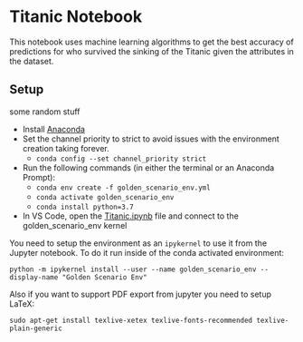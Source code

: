 # Titanic Notebook

This notebook uses machine learning algorithms to get the best accuracy of predictions for who survived the sinking of the Titanic given the attributes in the dataset.

## Setup

some random stuff

- Install [Anaconda](https://www.anaconda.com/)
- Set the channel priority to strict to avoid issues with the environment creation taking forever.
  - `conda config --set channel_priority strict`
- Run the following commands (in either the terminal or an Anaconda Prompt):
  - `conda env create -f golden_scenario_env.yml`
  - `conda activate golden_scenario_env`
  - `conda install python=3.7`
- In VS Code, open the [Titanic.ipynb](Titanic.ipynb) file and connect to the golden_scenario_env kernel

You need to setup the environment as an `ipykernel` to use it from the Jupyter notebook. To do it run inside of the conda activated environment:

`python -m ipykernel install --user --name golden_scenario_env --display-name "Golden Scenario Env"`

Also if you want to support PDF export from jupyter you need to setup LaTeX:

`sudo apt-get install texlive-xetex texlive-fonts-recommended texlive-plain-generic`

